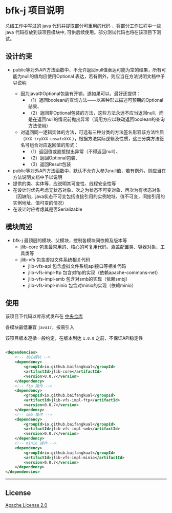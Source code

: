 # bfk-j 项目说明

总结工作中写过的 java 代码并提取部分可重用的代码
，将部分工作过程中一些 java 代码存放到该项目模块中,
可供后续使用。部分测试代码也将在该项目下测试。

## 设计约束

* public等对外API方法函数中，不允许返回null值表达可能为空的结果，所有可能为null的值均应使用Optional<T>
  表达，若有例外，则应当在方法说明文档中予以说明
    * 因为java中Optional包装有开销，遂如果可以，最好还提供：
        * （1）返回boolean的查询方法——以某种形式描述可预期的Optional结果、
        * （2）返回非Optional包装的方法，这些方法永远不应当返回null，而是在返回null的情况前抛出异常（调用方应以联动返回boolean的查询方法使用）
    * 对返回同一逻辑实体的方法，可选有三种分类的方法签名形容该方法性质（`XXX tryXXX unsafeXXX`
      ），根据方法实际逻辑及性质，这三分类方法签名可组合对应返回值的形式：
        * （1）返回值或直接抛出异常（不得返回null）、
        * （2）返回Optional包装、
        * （3）返回Result包装
* public等对外API方法函数中，默认不允许入参为null值，若有例外，则应当在方法说明文档中予以说明
* 提供的类、实体等，应说明其可变性、线程安全性等
* 在设计时优先考虑无状态对象、次之为状态不可变对象、再次为有状态对象（因缺陷，java状态不可变包括直接引用的实例地址、值不可变，间接引用的实例地址、值可变的情况）
* 在设计时应考虑其是否Serializable

## 模块简述

* bfk-j 最顶层的模块、父模块，控制各模块间依赖及版本等
    * jlib-core 包含最常用的、核心的可复用代码，涵盖配置类、容器对象、工具类等
    * jlib-vfs 包含虚拟文件系统相关代码
        * jlib-vfs-api 包含虚拟文件系统api接口等相关代码
        * jlib-vfs-impl-ftp 包含对ftp的实现（依赖apache-commons-net）
        * jlib-vfs-impl-smb 包含对smb的实现（依赖smbj）
        * jlib-vfs-impl-minio 包含对minio的实现（依赖minio）

## 使用

该项目下代码以库形式发布在 [中央仓库](https://central.sonatype.com/namespace/io.github.baifangkual)

各模块最低兼容 `java17`，按需引入

该项目版本遵循一般约定，在版本到达 `1.0.0` 之前，不保证API稳定性

```xml

<dependencies>
    <!-- 核心模块 -->
    <dependency>
        <groupId>io.github.baifangkual</groupId>
        <artifactId>jlib-core</artifactId>
        <version>0.0.7</version>
    </dependency>
    <!-- ftp 操作 -->
    <dependency>
        <groupId>io.github.baifangkual</groupId>
        <artifactId>jlib-vfs-impl-ftp</artifactId>
        <version>0.0.7</version>
    </dependency>
    <!-- smb 操作 -->
    <dependency>
        <groupId>io.github.baifangkual</groupId>
        <artifactId>jlib-vfs-impl-smb</artifactId>
        <version>0.0.7</version>
    </dependency>
    <!-- minio 操作 -->
    <dependency>
        <groupId>io.github.baifangkual</groupId>
        <artifactId>jlib-vfs-impl-minio</artifactId>
        <version>0.0.7</version>
    </dependency>
</dependencies>
```

---

## License

[Apache License 2.0](http://www.apache.org/licenses/LICENSE-2.0)
